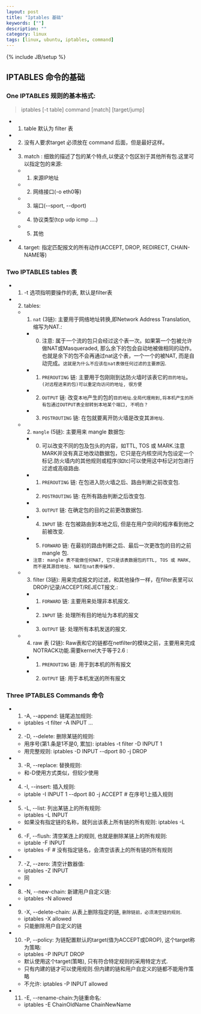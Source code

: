 ```yaml
---
layout: post
title: "Iptables 基础"
keywords: [""]
description: ""
category: linux
tags: [linux, ubuntu, iptables, command]
---
```

{% include JB/setup %}

## IPTABLES 命令的基础

### One IPTABLES 规则的基本格式:
> iptables [-t table] command [match] [target/jump]
* 1. table 默认为 filter 表
* 2. 没有人要求target 必须放在 command 后面，但是最好这样。
* 3. match : 细致的描述了包的某个特点,以使这个包区别于其他所有包.这里可以指定包的来源:
    * 1. 来源IP地址
    * 2. 网络接口(-o eth0等)
    * 3. 端口(--sport, --dport)
    * 4. 协议类型(tcp udp icmp ....)
    * 5. 其他
* 4. target: 指定匹配报文的所有动作(ACCEPT, DROP, REDIRECT, CHAIN-NAME等)

### Two IPTABLES tables 表
* 1. -t 选项指明要操作的表, 默认是filter表
* 2. tables:
    * 1. `nat` (3链): 主要用于网络地址转换,即Network Address Translation, 缩写为NAT.:
        * 0. 注意: 属于一个流的包只会经过这个表一次。如果第一个包被允许做NAT或Masqueraded, 那么余下的包会自动地被做相同的动作。也就是余下的包不会再通过nat这个表，一个一个的被NAT, 而是自动完成。`这就是为什么不应该在nat表做任何过滤的主要原因`.
        * 1. `PREROUTING` 链: 主要用于包刚刚到达防火墙时该表它的`目的地址`。`(对远程进来的包)可以重定向访问的地址, 很方便`
        * 2. `OUTPUT` 链: 改变`本地`产生的包的`目的地址`.`全局代理用到,将本机产生的所有包通过OUTPUT表全部转到本地某个端口, 不明白？`
        * 3. `POSTROUTING` 链: 在包就要离开防火墙是改变其`源地址`.
    * 2. `mangle` (5链): 主要用来 mangle 数据包:
        * 0. 可以改变不同的包及包头的内容，如TTL, TOS 或 MARK.注意MARK并没有真正地改动数据包，它只是在内核空间为包设定一个标记.防火墙内的其他规则或程序(如tc)可以使用这中标记对包进行过滤或高级路由.
        * 1. `PREROUTING` 链: 在包进入防火墙之后、路由判断之前改变包.
        * 2. `POSTROUTING` 链: 在所有路由判断之后改变包.
        * 3. `OUTPUT` 链: 在确定包的目的之前更改数据包.
        * 4. `INPUT` 链: 在包被路由到本地之后, 但是在用户空间的程序看到他之前被改变.
        * 5. `FORWARD` 链: 在最初的路由判断之后、最后一次更改包的目的之前 mangle 包.
        * `注意: mangle 表不能做任何NAT, 它只是该表数据包的TTL, TOS 或 MARK, 而不是其源目地址. NAT在nat表中操作.`
    * 3. filter (3链): 用来完成报文的过滤，和其他操作一样，在filter表里可以DROP/记录/ACCEPT/REJECT报文.:
        * 1. `FORWARD` 链: 主要用来处理非本机报文.
        * 2. `INPUT` 链: 处理所有目的地址为本机的报文
        * 3. `OUTPUT` 链: 处理所有本机发送的报文.
    * 4. raw 表 (2链): Raw表和它的链都在netfilter的模块之前，主要用来完成NOTRACK功能.需要kernel大于等于2.6 :
        * 1. `PREROUTING` 链: 用于到本机的所有报文
        * 2. `OUTPUT` 链: 用于本机发送的所有报文

### Three IPTABLES Commands 命令
* 1. -A, --append: 链尾追加规则:
    * iptables -t filter -A INPUT ...
* 2. -D, --delete: 删除某链的规则:
    * 用序号(第1.条是1不是0, 累加): iptables -t filter -D INPUT 1
    * 用完整规则: iptables -D INPUT --dport 80 -j DROP
* 3. -R, --replace: 替换规则:
    * 和-D使用方式类似，但较少使用
* 4. -I, --insert: 插入规则:
    * iptable -I INPUT 1 --dport 80 -j ACCEPT # 在序号1上插入规则
* 5. -L, --list: 列出某链上的所有规则:
    * iptables -L INPUT
    * 如果没有指定链的名称，就列出该表上所有链的所有规则: iptables -L
* 6. -F, --flush: 清空某连上的规则, 也就是删除某链上的所有规则:
    * iptable -F INPUT
    * iptables -F # 没有指定链名，会清空该表上的所有链的所有规则
* 7. -Z, --zero: 清空计数器值:
    * iptables -Z INPUT
    * 同
* 8. -N, --new-chain: 新建用户自定义链:
    * iptables -N allowed
* 9. -X, --delete-chain: 从表上删除指定的链, `删除链前，必须清空链的规则`.
    * iptables -X allowed
    * 只能删除用户自定义的链
* 10. -P, --policy: 为链配置默认的target(值为ACCEPT或DROP), 这个target称为策略:
    * iptables -P INPUT DROP
    * 默认使用这个target(策略), 只有符合特定规则的采用特定方式.
    * 只有内建的链才可以使用规则.但内建的链和用户自定义的链都不能用作策略
    * 不允许: iptables -P INPUT allowed
* 11. -E, --rename-chain:为链重命名:
    * iptables -E ChainOldName ChainNewName

